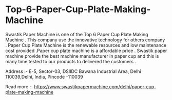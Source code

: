 # Top-6-Paper-Cup-Plate-Making-Machine

Swastik Paper Machine is one of the Top 6 Paper Cup Plate Making Machine . This company use the innovative technology for others company . Paper Cup Plate Machine is the renewable resources and low maintenance cost provided .Paper cup plate machine is a affordable price . Swastik paper machine provide the best machine manufacturer in paper cup and this is many time tested to our products to delivered the customers .  

Address :- E-5, Sector-03, DSIIDC Bawana Industrial Area, Delhi 110039,Delhi, India, Pincode -110039 

Read more :- https://www.swastikpapermachine.com/delhi/paper-cup-plate-making-machine

